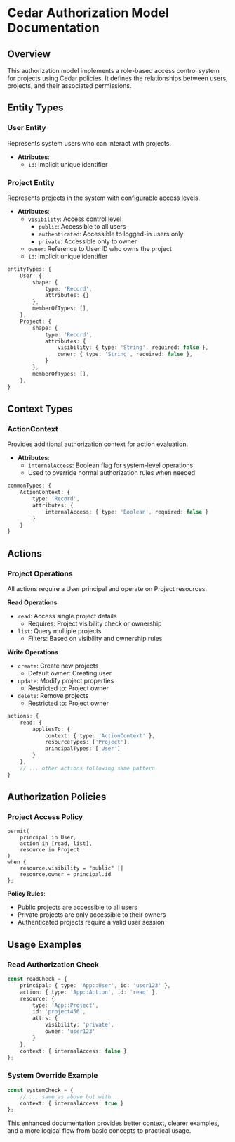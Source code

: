 # Cedar Authorization Model Documentation

## Overview
This authorization model implements a role-based access control system for projects using Cedar policies. It defines the relationships between users, projects, and their associated permissions.

## Entity Types

### User Entity
Represents system users who can interact with projects.
- **Attributes**:
  - `id`: Implicit unique identifier

### Project Entity
Represents projects in the system with configurable access levels.
- **Attributes**:
  - `visibility`: Access control level
    - `public`: Accessible to all users
    - `authenticated`: Accessible to logged-in users only
    - `private`: Accessible only to owner
  - `owner`: Reference to User ID who owns the project
  - `id`: Implicit unique identifier

```typescript
entityTypes: {
    User: {
        shape: { 
            type: 'Record', 
            attributes: {} 
        },
        memberOfTypes: [],
    },
    Project: {
        shape: { 
            type: 'Record', 
            attributes: {
                visibility: { type: 'String', required: false },
                owner: { type: 'String', required: false },
            } 
        },
        memberOfTypes: [],
    },
}
```

## Context Types

### ActionContext
Provides additional authorization context for action evaluation.
- **Attributes**:
  - `internalAccess`: Boolean flag for system-level operations
  - Used to override normal authorization rules when needed

```typescript
commonTypes: {
    ActionContext: {
        type: 'Record',
        attributes: {
            internalAccess: { type: 'Boolean', required: false }
        }
    }
}
```

## Actions

### Project Operations
All actions require a User principal and operate on Project resources.

**Read Operations**
- `read`: Access single project details
  - Requires: Project visibility check or ownership
- `list`: Query multiple projects
  - Filters: Based on visibility and ownership rules

**Write Operations**
- `create`: Create new projects
  - Default owner: Creating user
- `update`: Modify project properties
  - Restricted to: Project owner
- `delete`: Remove projects
  - Restricted to: Project owner

```typescript
actions: {
    read: {
        appliesTo: {
            context: { type: 'ActionContext' },
            resourceTypes: ['Project'],
            principalTypes: ['User']
        }
    },
    // ... other actions following same pattern
}
```

## Authorization Policies

### Project Access Policy
```cedar
permit(
    principal in User,
    action in [read, list],
    resource in Project
)
when {
    resource.visibility = "public" ||
    resource.owner = principal.id
};
```

**Policy Rules**:
- Public projects are accessible to all users
- Private projects are only accessible to their owners
- Authenticated projects require a valid user session

## Usage Examples

### Read Authorization Check
```typescript
const readCheck = {
    principal: { type: 'App::User', id: 'user123' },
    action: { type: 'App::Action', id: 'read' },
    resource: { 
        type: 'App::Project', 
        id: 'project456',
        attrs: {
            visibility: 'private',
            owner: 'user123'
        }
    },
    context: { internalAccess: false }
};
```

### System Override Example
```typescript
const systemCheck = {
    // ... same as above but with
    context: { internalAccess: true }
};
```

This enhanced documentation provides better context, clearer examples, and a more logical flow from basic concepts to practical usage.